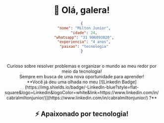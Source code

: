

<h1 align="center"> 👋 Olá, galera!</h1>

<div style="text-align: center;">
  
```json
{
  "nome": "Milton Junior",
  "idade": 24,
  "whatsapp": "31 996093820",
  "experiencia": "4 anos",
  "paixao": "tecnologia"
}
```
<br>
Curioso sobre resolver problemas e organizar o mundo ao meu redor por meio da tecnologia! <br>Sempre em busca de uma nova oportunidade para aprender!<br>**Você já deu uma olhada no meu 
 [![Linkedin Badge](https://img.shields.io/badge/-LinkedIn-blue?style=flat-square&logo=Linkedin&logoColor=white&link=https://www.linkedin.com/in/cabralmiltonjunior/)](https://www.linkedin.com/in/cabralmiltonjunior/) ?** 



<h2 align="center"> ⚡ Apaixonado por tecnologia!</h2>


